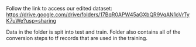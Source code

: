 Follow the link to access our edited dataset:
https://drive.google.com/drive/folders/17BqR0APW45aGXbQR9VqAN1oVrTyK7uWe?usp=sharing

Data in the folder is spit into test and train.
Folder also contains all of the conversion steps to tf records that are used in the training. 
